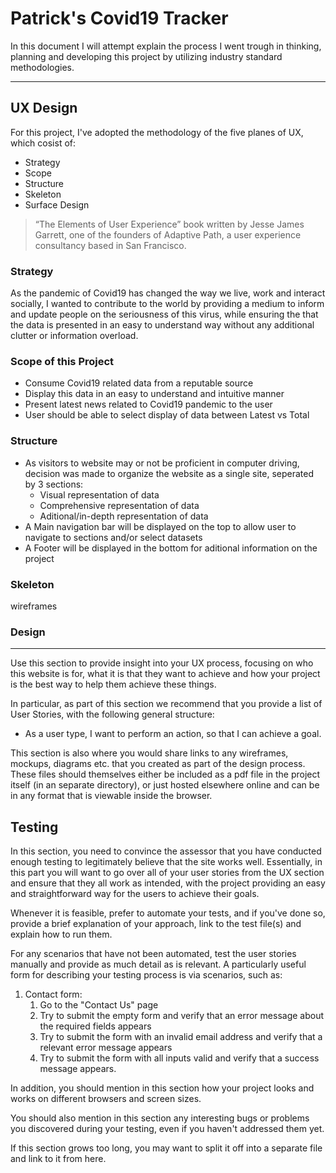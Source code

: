 # Patrick's Covid19 Tracker

In this document I will attempt explain the process I went trough in thinking, planning and developing this project by utilizing industry standard methodologies.

---

## UX Design

For this project, I've adopted the methodology of the five planes of UX, which cosist of:

- Strategy
- Scope
- Structure
- Skeleton
- Surface Design

> “The Elements of User Experience” book written by Jesse James Garrett, one of the founders of Adaptive Path, a user experience consultancy based in San Francisco.

### Strategy

As the pandemic of Covid19 has changed the way we live, work and interact socially, I wanted to contribute to the world by providing a medium to inform and update people on the seriousness of this virus, while ensuring the that the data is presented in an easy to understand way without any additional clutter or information overload.

### Scope of this Project

- Consume Covid19 related data from a reputable source
- Display this data in an easy to understand and intuitive manner
- Present latest news related to Covid19 pandemic to the user
- User should be able to select display of data between Latest vs Total

### Structure

- As visitors to website may or not be proficient in computer driving, decision was made to organize the website as a single site, seperated by 3 sections:
  - Visual representation of data
  - Comprehensive representation of data
  - Aditional/in-depth representation of data
- A Main navigation bar will be displayed on the top to allow user to navigate to sections and/or select datasets
- A Footer will be displayed in the bottom for aditional information on the project

### Skeleton

wireframes

### Design

---

Use this section to provide insight into your UX process, focusing on who this website is for, what it is that they want to achieve and how your project is the best way to help them achieve these things.

In particular, as part of this section we recommend that you provide a list of User Stories, with the following general structure:

- As a user type, I want to perform an action, so that I can achieve a goal.

This section is also where you would share links to any wireframes, mockups, diagrams etc. that you created as part of the design process. These files should themselves either be included as a pdf file in the project itself (in an separate directory), or just hosted elsewhere online and can be in any format that is viewable inside the browser.

## Testing

In this section, you need to convince the assessor that you have conducted enough testing to legitimately believe that the site works well. Essentially, in this part you will want to go over all of your user stories from the UX section and ensure that they all work as intended, with the project providing an easy and straightforward way for the users to achieve their goals.

Whenever it is feasible, prefer to automate your tests, and if you've done so, provide a brief explanation of your approach, link to the test file(s) and explain how to run them.

For any scenarios that have not been automated, test the user stories manually and provide as much detail as is relevant. A particularly useful form for describing your testing process is via scenarios, such as:

1. Contact form:
   1. Go to the "Contact Us" page
   2. Try to submit the empty form and verify that an error message about the required fields appears
   3. Try to submit the form with an invalid email address and verify that a relevant error message appears
   4. Try to submit the form with all inputs valid and verify that a success message appears.

In addition, you should mention in this section how your project looks and works on different browsers and screen sizes.

You should also mention in this section any interesting bugs or problems you discovered during your testing, even if you haven't addressed them yet.

If this section grows too long, you may want to split it off into a separate file and link to it from here.

